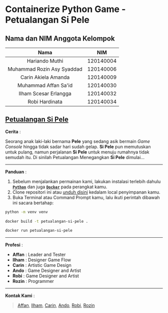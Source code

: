 Containerize Python Game - Petualangan Si Pele
=================================

## Nama dan NIM Anggota Kelompok
| Nama | NIM |
| :---: | :---: |
| Hariando Muthi              | 120140004 |
| Muhammad Rozin Asy Syaddad  | 120140006 |
| Carin Akiela Amanda         | 120140009 |
| Muhammad Affan Sa'id        | 120140030 |
| Ilham Scesar Erlangga       | 120140032 |
| Robi Hardinata              | 120140034 |

[Petualangan Si Pele]([https://github.com/MRozinAsySyaddad/Tugas-Besar-PBO-RB-Sepele-Squad](https://github.com/MRozinAsySyaddad/Containerize-Python-Game_Petualangan-Si-Pele))
---------------------
**Cerita** :

Seorang anak laki-laki bernama **Pele** yang sedang asik bermain *Game Console* hingga tidak sadar hari sudah gelap. **Si Pele** pun memutuskan untuk pulang, namun perjalanan **Si Pele** untuk menuju rumahnya tidak semudah itu. Di sinilah Petualangan Menegangkan **Si Pele** dimulai...

***

**Panduan** :

1. Sebelum menjalankan permainan kami, lakukan instalasi terlebih dahulu [**`Python`**](https://www.python.org/downloads/) dan juga [**`Docker`**](https://www.docker.com/products/docker-desktop/) pada perangkat kamu.
2. Clone repositori ini atau [unduh disini](https://github.com/MRozinAsySyaddad/Containerize-Python-Game_Petualangan-Si-Pele/archive/refs/heads/main.zip) kedalam local penyimpanan kamu.
3. Buka Terminal atau Command Prompt kamu, lalu ikuti perintah dibawah ini sacara bertahap:
``` bash
python -m venv venv
  
docker build -t petualangan-si-pele .
  
docker run petualangan-si-pele
```
***

**Profesi** :

* **Affan**   : Leader and Tester
* **Ilham**   : Designer Game Flow
* **Carin**   : Artistic Game Design
* **Ando**    : Game Designer and Artist
* **Robi**    : Game Designer and Artist
* **Rozin**   : Programmer

***

**Kontak Kami** :

> [Affan](https://instagram.com/m.affan.said/), [Ilham](https://instagram.com/ilhamscesar99/), [Carin](https://instagram.com/carinakielaaa/), [Ando](https://www.instagram.com/hariando7/), [Robi](https://www.instagram.com/robihardinata/), [Rozin](https://www.instagram.com/rozinnnnn_/)
